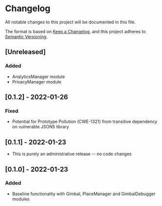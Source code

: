 # Changelog

All notable changes to this project will be documented in this file.

The format is based on [Keep a Changelog](https://keepachangelog.com/en/1.0.0/),
and this project adheres to [Semantic Versioning](https://semver.org/spec/v2.0.0.html).

## [Unreleased]

### Added

- AnalyticsManager module
- PrivacyManager module

## [0.1.2] - 2022-01-26

### Fixed

- Potential for Prototype Pollution (CWE-1321) from transitive dependency on vulnerable JSON5 library

## [0.1.1] - 2022-01-23

- This is purely an administrative release -- no code changes

## [0.1.0] - 2022-01-23

### Added

- Baseline functionality with Gimbal, PlaceManager and GimbalDebugger modules
